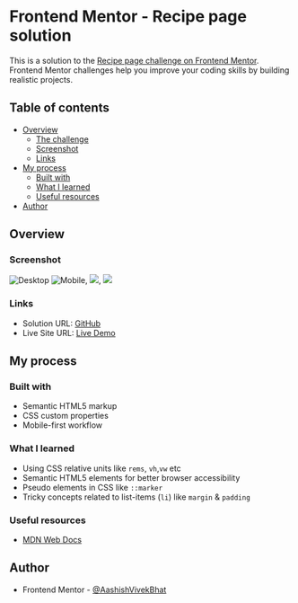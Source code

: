 # Frontend Mentor - Recipe page solution

This is a solution to the [Recipe page challenge on Frontend Mentor](https://www.frontendmentor.io/challenges/recipe-page-KiTsR8QQKm). Frontend Mentor challenges help you improve your coding skills by building realistic projects. 

## Table of contents

- [Overview](#overview)
  - [The challenge](#the-challenge)
  - [Screenshot](#screenshot)
  - [Links](#links)
- [My process](#my-process)
  - [Built with](#built-with)
  - [What I learned](#what-i-learned)
  - [Useful resources](#useful-resources)
- [Author](#author)


## Overview

### Screenshot

![Desktop](./solution_screenshots/Desktop_view-2.PNG)
![Mobile](./solution_screenshots/Mobile_View-1.PNG), ![](./solution_screenshots/Mobile_View-2.PNG), ![](./solution_screenshots/Mobile_View-3.PNG)


### Links

- Solution URL: [GitHub](https://github.com/AashishVivekBhat/RecipePage)
- Live Site URL: [Live Demo](https://aashishvivekbhat.github.io/RecipePage/)

## My process

### Built with

- Semantic HTML5 markup
- CSS custom properties
- Mobile-first workflow


### What I learned

- Using CSS relative units like ```rems```, ```vh```,```vw``` etc
- Semantic HTML5 elements for better browser accessibility
- Pseudo elements in CSS like ```::marker```
- Tricky concepts related to list-items (```li```) like ```margin``` & ```padding```

### Useful resources

- [MDN Web Docs](https://developer.mozilla.org/en-US/)

## Author

- Frontend Mentor - [@AashishVivekBhat](https://www.frontendmentor.io/profile/AashishVivekBhat)
